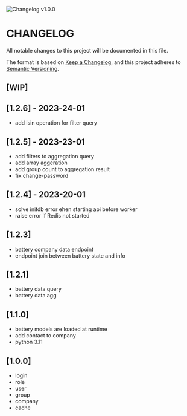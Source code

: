![Changelog v1.0.0](https://img.shields.io/badge/CHANGELOG-v1.0.0-orange)
# CHANGELOG

All notable changes to this project will be documented in this file.

The format is based on [Keep a Changelog](https://keepachangelog.com/en/1.0.0/),
and this project adheres to [Semantic Versioning](https://semver.org/spec/v2.0.0.html).

## [WIP]

## [1.2.6] - 2023-24-01

- add isin operation for filter query

## [1.2.5] - 2023-23-01

- add filters to aggregation query
- add array aggeration
- add group count to aggregation result
- fix change-password

## [1.2.4] - 2023-20-01

- solve initdb error ehen starting api before worker
- raise error if Redis not started

## [1.2.3]

- battery company data endpoint
- endpoint join between battery state and info

## [1.2.1]

- battery data query
- battery data agg

## [1.1.0]

- battery models are loaded at runtime
- add contact to company
- python 3.11

## [1.0.0]

- login
- role
- user
- group
- company
- cache
